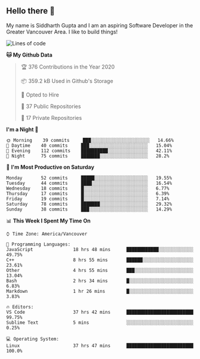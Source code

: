 ## Hello there :wave:

My name is Siddharth Gupta and I am an aspiring Software Developer in the Greater Vancouver Area. I like to build things!

<!-- ![gif](https://github.com/siddg97/siddg97/blob/master/dino.gif) -->

<!--START_SECTION:waka-->
![Lines of code](https://img.shields.io/badge/From%20Hello%20World%20I%27ve%20Written-10.9%20million%20lines%20of%20code-blue)

**🐱 My Github Data** 

> 🏆 376 Contributions in the Year 2020
 > 
> 📦 359.2 kB Used in Github's Storage 
 > 
> 💼 Opted to Hire
 > 
> 📜 37 Public Repositories
 > 
> 🔑 17 Private Repositories 

**I'm a Night 🦉** 

```text
🌞 Morning    39 commits     ███░░░░░░░░░░░░░░░░░░░░░░   14.66% 
🌆 Daytime    40 commits     ███░░░░░░░░░░░░░░░░░░░░░░   15.04% 
🌃 Evening    112 commits    ██████████░░░░░░░░░░░░░░░   42.11% 
🌙 Night      75 commits     ███████░░░░░░░░░░░░░░░░░░   28.2%

```
📅 **I'm Most Productive on Saturday** 

```text
Monday       52 commits     █████░░░░░░░░░░░░░░░░░░░░   19.55% 
Tuesday      44 commits     ████░░░░░░░░░░░░░░░░░░░░░   16.54% 
Wednesday    18 commits     █░░░░░░░░░░░░░░░░░░░░░░░░   6.77% 
Thursday     17 commits     █░░░░░░░░░░░░░░░░░░░░░░░░   6.39% 
Friday       19 commits     █░░░░░░░░░░░░░░░░░░░░░░░░   7.14% 
Saturday     78 commits     ███████░░░░░░░░░░░░░░░░░░   29.32% 
Sunday       38 commits     ███░░░░░░░░░░░░░░░░░░░░░░   14.29%

```


📊 **This Week I Spent My Time On** 

```text
⌚︎ Time Zone: America/Vancouver

💬 Programming Languages: 
JavaScript               18 hrs 48 mins      ████████████░░░░░░░░░░░░░   49.75% 
C++                      8 hrs 55 mins       ██████░░░░░░░░░░░░░░░░░░░   23.61% 
Other                    4 hrs 55 mins       ███░░░░░░░░░░░░░░░░░░░░░░   13.04% 
Bash                     2 hrs 34 mins       █░░░░░░░░░░░░░░░░░░░░░░░░   6.83% 
Markdown                 1 hr 26 mins        █░░░░░░░░░░░░░░░░░░░░░░░░   3.83%

🔥 Editors: 
VS Code                  37 hrs 42 mins      █████████████████████████   99.75% 
Sublime Text             5 mins              ░░░░░░░░░░░░░░░░░░░░░░░░░   0.25%

💻 Operating System: 
Linux                    37 hrs 47 mins      █████████████████████████   100.0%

```


<!--END_SECTION:waka-->



